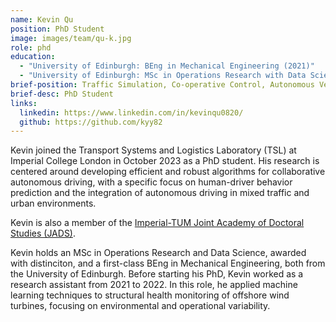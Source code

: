 ```yaml
---
name: Kevin Qu
position: PhD Student
image: images/team/qu-k.jpg
role: phd
education: 
  - "University of Edinburgh: BEng in Mechanical Engineering (2021)"
  - "University of Edinburgh: MSc in Operations Research with Data Science (2023)"
brief-position: Traffic Simulation, Co-operative Control, Autonomous Vehicles
brief-desc: PhD Student
links:
  linkedin: https://www.linkedin.com/in/kevinqu0820/
  github: https://github.com/kyy82
---
```



Kevin joined the Transport Systems and Logistics Laboratory (TSL) at Imperial College London in October 2023 as a PhD student. His research is centered around developing efficient and robust algorithms for collaborative autonomous driving, with a specific focus on human-driver behavior prediction and the integration of autonomous driving in mixed traffic and urban environments. 

Kevin is also a member of the [Imperial-TUM Joint Academy of Doctoral Studies (JADS)](https://www.imperial.ac.uk/admin-services/international-relations/tum-imperial-jads/).

Kevin holds an MSc in Operations Research and Data Science, awarded with distinciton, and a first-class BEng in Mechanical Engineering, both from the University of Edinburgh. Before starting his PhD, Kevin worked as a research assistant from 2021 to 2022. In this role, he applied machine learning techniques to structural health monitoring of offshore wind turbines, focusing on environmental and operational variability.